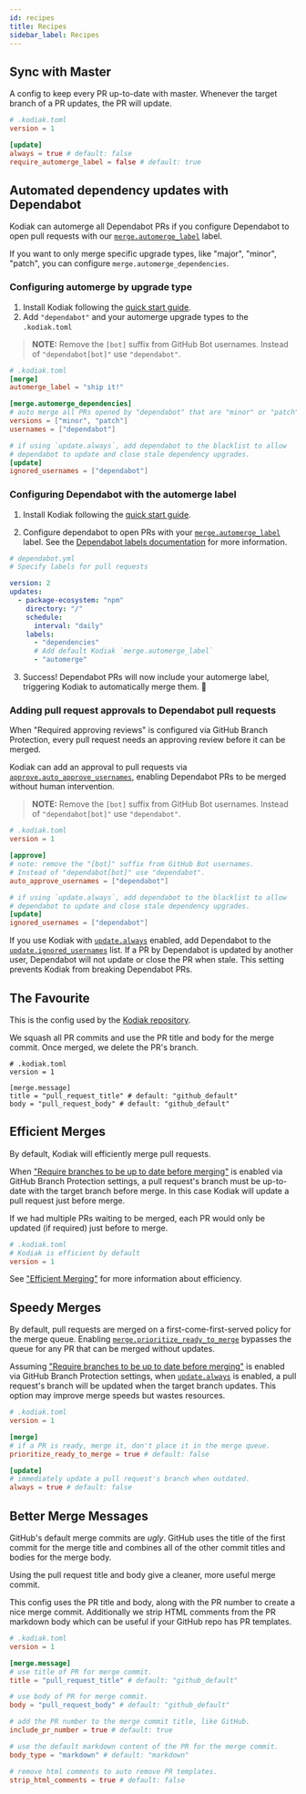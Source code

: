 ```yaml
---
id: recipes
title: Recipes
sidebar_label: Recipes
---
```


## Sync with Master

A config to keep every PR up-to-date with master. Whenever the target branch of a PR updates, the PR will update.

```toml
# .kodiak.toml
version = 1

[update]
always = true # default: false
require_automerge_label = false # default: true
```

## Automated dependency updates with Dependabot

Kodiak can automerge all Dependabot PRs if you configure Dependabot to open pull requests with our [`merge.automerge_label`](/docs/config-reference#mergeautomerge_label) label.

If you want to only merge specific upgrade types, like "major", "minor", "patch", you can configure `merge.automerge_dependencies`.

### Configuring automerge by upgrade type

1. Install Kodiak following the [quick start guide](/docs/quickstart).
2. Add `"dependabot"` and your automerge upgrade types to the `.kodiak.toml`

> **NOTE:** Remove the `[bot]` suffix from GitHub Bot usernames. Instead of `"dependabot[bot]"` use `"dependabot"`.

```toml
# .kodiak.toml
[merge]
automerge_label = "ship it!"

[merge.automerge_dependencies]
# auto merge all PRs opened by "dependabot" that are "minor" or "patch" version upgrades. "major" version upgrades will be ignored.
versions = ["minor", "patch"]
usernames = ["dependabot"]

# if using `update.always`, add dependabot to the blacklist to allow
# dependabot to update and close stale dependency upgrades.
[update]
ignored_usernames = ["dependabot"]
```

### Configuring Dependabot with the automerge label

1. Install Kodiak following the [quick start guide](/docs/quickstart).

2. Configure dependabot to open PRs with your [`merge.automerge_label`](/docs/config-reference#mergeautomerge_label) label. See the [Dependabot labels documentation](https://help.github.com/en/github/administering-a-repository/configuration-options-for-dependency-updates#labels) for more information.

```yaml
# dependabot.yml
# Specify labels for pull requests

version: 2
updates:
  - package-ecosystem: "npm"
    directory: "/"
    schedule:
      interval: "daily"
    labels:
      - "dependencies"
      # Add default Kodiak `merge.automerge_label`
      - "automerge"
```

3. Success! Dependabot PRs will now include your automerge label, triggering Kodiak to automatically merge them. 🎉

### Adding pull request approvals to Dependabot pull requests

When "Required approving reviews" is configured via GitHub Branch Protection, every pull request needs an approving review before it can be merged.

Kodiak can add an approval to pull requests via [`approve.auto_approve_usernames`](/docs/config-reference#approveauto_approve_usernames), enabling Dependabot PRs to be merged without human intervention.

> **NOTE:** Remove the `[bot]` suffix from GitHub Bot usernames. Instead of `"dependabot[bot]"` use `"dependabot"`.

```toml
# .kodiak.toml
version = 1

[approve]
# note: remove the "[bot]" suffix from GitHub Bot usernames.
# Instead of "dependabot[bot]" use "dependabot".
auto_approve_usernames = ["dependabot"]

# if using `update.always`, add dependabot to the blacklist to allow
# dependabot to update and close stale dependency upgrades.
[update]
ignored_usernames = ["dependabot"]
```

If you use Kodiak with [`update.always`](/docs/config-reference#updatealways) enabled, add Dependabot to the [`update.ignored_usernames`](/docs/config-reference#updateignored_usernames) list. If a PR by Dependabot is updated by another user, Dependabot will not update or close the PR when stale. This setting prevents Kodiak from breaking Dependabot PRs.

## The Favourite

This is the config used by the [Kodiak repository](https://github.com/chdsbd/kodiak/blob/master/.kodiak.toml).

We squash all PR commits and use the PR title and body for the merge commit. Once merged, we delete the PR's branch.

```
# .kodiak.toml
version = 1

[merge.message]
title = "pull_request_title" # default: "github_default"
body = "pull_request_body" # default: "github_default"
```

<span id="efficiency-and-speed"/> <!-- handle old links -->

## Efficient Merges

By default, Kodiak will efficiently merge pull requests.

When ["Require branches to be up to date before merging"](features.md#updating-pull-requests) is enabled via GitHub Branch Protection settings, a pull request's branch must be up-to-date with the target branch before merge. In this case Kodiak will update a pull request just before merge.

If we had multiple PRs waiting to be merged, each PR would only be updated (if required) just before to merge.

```toml
# .kodiak.toml
# Kodiak is efficient by default
version = 1
```

See ["Efficient Merging"](features.md#efficient-merging) for more information about efficiency.

## Speedy Merges

By default, pull requests are merged on a first-come-first-served policy for the merge queue. Enabling [`merge.prioritize_ready_to_merge`](config-reference.md#mergeprioritize_ready_to_merge) bypasses the queue for any PR that can be merged without updates.

Assuming ["Require branches to be up to date before merging"](features.md#updating-pull-requests) is enabled via GitHub Branch Protection settings, when [`update.always`](config-reference.md#updatealways) is enabled, a pull request's branch will be updated when the target branch updates. This option may improve merge speeds but wastes resources.

```toml
# .kodiak.toml
version = 1

[merge]
# if a PR is ready, merge it, don't place it in the merge queue.
prioritize_ready_to_merge = true # default: false

[update]
# immediately update a pull request's branch when outdated.
always = true # default: false
```

## Better Merge Messages

GitHub's default merge commits are _ugly_. GitHub uses the title of the first commit for the merge title and combines all of the other commit titles and bodies for the merge body.

Using the pull request title and body give a cleaner, more useful merge commit.

This config uses the PR title and body, along with the PR number to create a nice merge commit. Additionally we strip HTML comments from the PR markdown body which can be useful if your GitHub repo has PR templates.

```toml
# .kodiak.toml
version = 1

[merge.message]
# use title of PR for merge commit.
title = "pull_request_title" # default: "github_default"

# use body of PR for merge commit.
body = "pull_request_body" # default: "github_default"

# add the PR number to the merge commit title, like GitHub.
include_pr_number = true # default: true

# use the default markdown content of the PR for the merge commit.
body_type = "markdown" # default: "markdown"

# remove html comments to auto remove PR templates.
strip_html_comments = true # default: false
```
